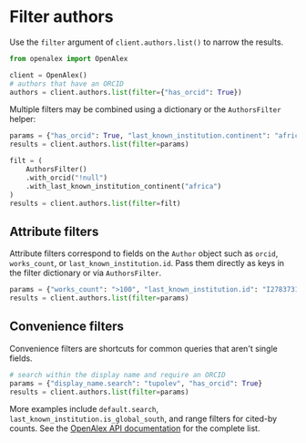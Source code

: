# Filter authors

Use the `filter` argument of `client.authors.list()` to narrow the results.

```python
from openalex import OpenAlex

client = OpenAlex()
# authors that have an ORCID
authors = client.authors.list(filter={"has_orcid": True})
```

Multiple filters may be combined using a dictionary or the `AuthorsFilter` helper:

```python
params = {"has_orcid": True, "last_known_institution.continent": "africa"}
results = client.authors.list(filter=params)

filt = (
    AuthorsFilter()
    .with_orcid("!null")
    .with_last_known_institution_continent("africa")
)
results = client.authors.list(filter=filt)
```

## Attribute filters

Attribute filters correspond to fields on the `Author` object such as
`orcid`, `works_count`, or `last_known_institution.id`.
Pass them directly as keys in the filter dictionary or via `AuthorsFilter`.

```python
params = {"works_count": ">100", "last_known_institution.id": "I27837315"}
results = client.authors.list(filter=params)
```

## Convenience filters

Convenience filters are shortcuts for common queries that aren't single fields.

```python
# search within the display name and require an ORCID
params = {"display_name.search": "tupolev", "has_orcid": True}
results = client.authors.list(filter=params)
```

More examples include `default.search`, `last_known_institution.is_global_south`,
and range filters for cited-by counts. See the
[OpenAlex API documentation](https://docs.openalex.org/api-entities/authors/filter-authors)
for the complete list.
